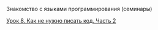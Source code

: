 Знакомство с языками программирования (семинары) 

[Урок 8. Как не нужно писать код. Часть 2](https://gb.ru/lessons/258537)